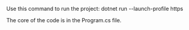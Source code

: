 Use this command to run the project:
    dotnet run --launch-profile https

The core of the code is in the Program.cs file.
